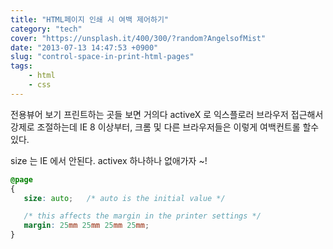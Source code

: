 ```yaml
---
title: "HTML페이지 인쇄 시 여백 제어하기"
category: "tech"
cover: "https://unsplash.it/400/300/?random?AngelsofMist"
date: "2013-07-13 14:47:53 +0900"
slug: "control-space-in-print-html-pages"
tags:
    - html
    - css
---
```


전용뷰어 보기
프린트하는 곳들 보면 거의다 activeX 로 익스플로러 브라우저 접근해서 강제로 조절하는데
IE 8 이상부터, 크롬 및 다른 브라우저들은 이렇게 여백컨트롤 할수 있다.

size 는 IE 에서 안된다. activex 하나하나 없애가자 ~!

 ```css
@page  
{
    size: auto;   /* auto is the initial value */

    /* this affects the margin in the printer settings */
    margin: 25mm 25mm 25mm 25mm;  
}
```
